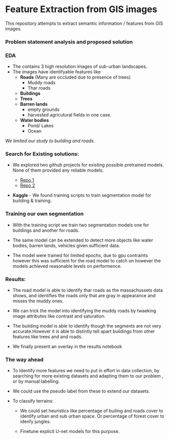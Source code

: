<h1>Feature Extraction from GIS images</h1>

This repository attempts to extract semantic information / features from GIS images. 


### **Problem statement analysis and proposed solution**


### EDA

* The contains 3 high resolution images of sub-urban landscapes.
* The images have identifyable features like
    * **Roads** (Many are occluded due to presence of trees)
        - Muddy roads
        - Thar roads
    * **Buildings**
    * **Trees**
    * **Barren lands**
        - empty grounds
        - harvested agricutural fields in one case.
    * **Water bodies**
        - Pond/ Lakes
        - Ocean

*We limited our study to building  and roads.*



### Search for Existing solutions:

* We explored two github projects for existing  possible pretrained models. None of them provided any reliable models. 

    * <a href = "https://github.com/parshwa1999/Map-Segmentation">Repo 1</a>
    * <a href = "https://github.com/Neilblaze/Map-Path-Segmentation">Repo 2 </a>

* **Kaggle** - We found training scripts to train segmentation model for building & training. 

### Training our own segmentation

* With the training script we train two segmentation models  one for buildings and another for roads. 
* The same model can be extended to detect more objects like water bodies, barren lands,  vehicles  given sufficient data. 

* The model were trained for limited epochs, due to gpu contraints however this was sufficient for the road model to catch on however the models achieved reasonable levels on performence.

### Results:

* The road model is able to identify thar roads as the massachussets data shows, and identifies the roads only  that are gray in appearance and misses the muddy ones.

* We can trick the model into identifying the muddy roads by twaeking image attributes like contrast and saturation.

* The building  model is able to identify though the segments are not very accurate.However it is able to distintly tell apart buildings from other features like trees and and roads.

* We finally present an overlay in the results notebook

### The way ahead
* To Identify more features we need to put in effort in data collection, by  searching for more existing datasets and adapting them  to our problem , or by manual labelling. 

* We could use the pseudo label from these to extend our datasets.

* To classify terrains:
    * We could set heuristics like percentage of builing and roads cover to identify urban and sub urban space. Or percentage of forest cover to idenfy jungles. 

    * Finetune explicit U-net models for this purpose. 


